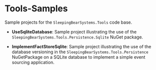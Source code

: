 # Tools-Samples

Sample projects for the `SleepingBearSystems.Tools` code base.

* **UseSqliteDatabase**: Sample project illustrating the use of the `SleepingBearSystems.Tools.Persistence.Sqlite` NuGet package.

* **ImplementFactStoreSqlite**: Sample project illustrating the use of the database versioning in the `SleepingBearSystems.Tools.Persistence` NuGetPackage on a SQLite database to implement a simple event sourcing application.

